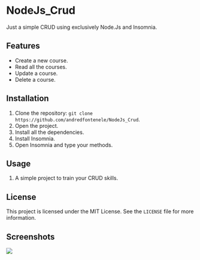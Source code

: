 # NodeJs_Crud
Just a simple CRUD using exclusively Node.Js and Insomnia.

## Features

- Create a new course.
- Read all the courses.
- Update a course.
- Delete a course.

## Installation

1. Clone the repository: `git clone https://github.com/andredfontenele/NodeJs_Crud`.
2. Open the project.
3. Install all the dependencies.
4. Install Insomnia.
5. Open Insomnia and type your methods.

## Usage
1. A simple project to train your CRUD skills.

## License

This project is licensed under the MIT License. See the `LICENSE` file for more information.

## Screenshots

<img src="https://ruderhog.sirv.com/imagem_2023-06-18_104444468.png">
